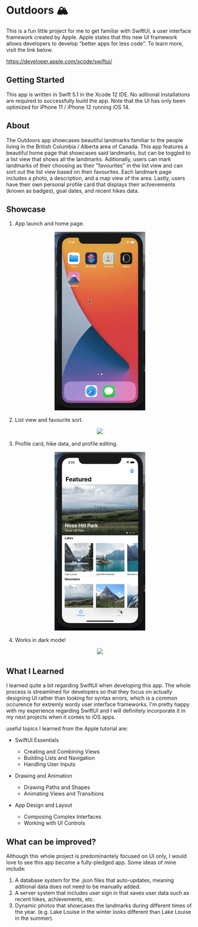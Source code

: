 # Outdoors 🏔
This is a fun little project for me to get familiar with SwiftUI, a user interface framework created by Apple. Apple states that this new UI framework allows developers to develop "better apps for less code". To learn more, visit the link below.

https://developer.apple.com/xcode/swiftui/

## Getting Started

This app is written in Swift 5.1 in the Xcode 12 IDE. No aditional installations are required to successfully build the app. Note that the UI has only been optimized for iPhone 11 / iPhone 12 running iOS 14.

## About

The Outdoors app showcases beautiful landmarks familiar to the people living in the British Columbia / Alberta area of Canada. This app features a beautiful home page that showcases said landmarks, but can be toggled to a list view that shows all the landmarks. Aditionally, users can mark landmarks of their choosing as their "favourites" in the list view and can sort out the list view based on their favourites. Each landmark page includes a photo, a description, and a map view of the area. Lastly, users have their own personal profile card that displays their achievements (known as badges), goal dates, and recent hikes data.

## Showcase

1. App launch and home page.

<p align="center"> 
<img src="https://github.com/jtolentino1/Outdoors/blob/main/Showcase/gif1.gif">
</p>

2. List view and favourite sort.

<p align="center"> 
<img src="https://github.com/jtolentino1/Outdoors/blob/main/Showcase/gif2.gif">
</p>

3. Profile card, hike data, and profile editing.

<p align="center"> 
<img src="https://github.com/jtolentino1/Outdoors/blob/main/Showcase/gif3.gif">
</p>

4. Works in dark mode!

<p align="center"> 
<img src="https://github.com/jtolentino1/Outdoors/blob/main/Showcase/gif4.gif">
</p>

## What I Learned

I learned quite a bit regarding SwiftUI when developing this app. The whole process is streamlined for developers so that they focus on actually designing UI rather than looking for syntax errors, which is a common occurence for extremly wordy user interface frameworks. I'm pretty happy with my experience regarding SwiftUI and I will definitely incorporate it in my next projects when it comes to iOS apps.

useful topics I learned from the Apple tutorial are:

- SwiftUI Essentials
  - Creating and Combining Views
  - Building Lists and Navigation
  - Handling User Inputs
  
- Drawing and Animation
  - Drawing Paths and Shapes
  - Animating Views and Transitions

- App Design and Layout
  - Composing Complex Interfaces
  - Working with UI Controls

## What can be improved?

Although this whole project is predominantely focused on UI only, I would love to see this app become a fully-pledged app. Some ideas of mine include:

1. A database system for the .json files that auto-updates, meaning aditional data does not need to be manually added.
2. A server system that includes user sign in that saves user data such as recent hikes, achievements, etc.
3. Dynamic photos that showcases the landmarks during different times of the year. (e.g. Lake Louise in the winter looks different than Lake Louise in the summer).
